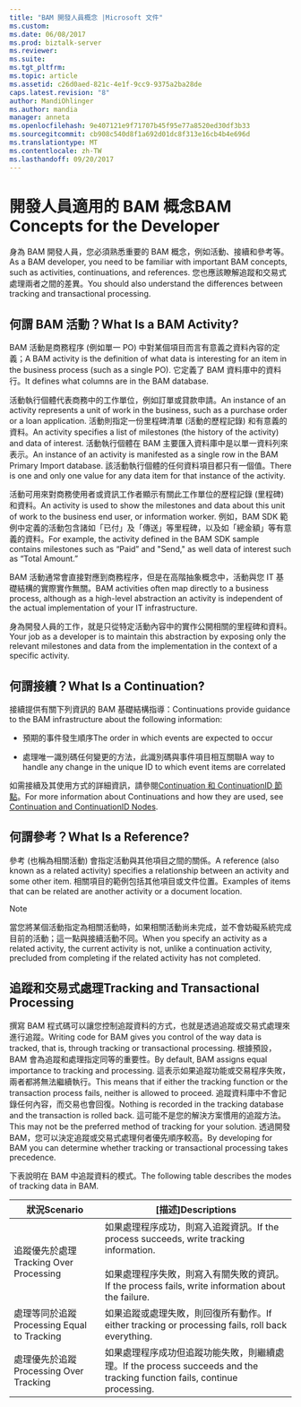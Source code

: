 ```yaml
---
title: "BAM 開發人員概念 |Microsoft 文件"
ms.custom: 
ms.date: 06/08/2017
ms.prod: biztalk-server
ms.reviewer: 
ms.suite: 
ms.tgt_pltfrm: 
ms.topic: article
ms.assetid: c26d0aed-821c-4e1f-9cc9-9375a2ba28de
caps.latest.revision: "8"
author: MandiOhlinger
ms.author: mandia
manager: anneta
ms.openlocfilehash: 9e407121e9f71707b45f95e77a8520ed30df3b33
ms.sourcegitcommit: cb908c540d8f1a692d01dc8f313e16cb4b4e696d
ms.translationtype: MT
ms.contentlocale: zh-TW
ms.lasthandoff: 09/20/2017
---
```

# <a name="bam-concepts-for-the-developer"></a><span data-ttu-id="e7ac6-102">開發人員適用的 BAM 概念</span><span class="sxs-lookup"><span data-stu-id="e7ac6-102">BAM Concepts for the Developer</span></span>
<span data-ttu-id="e7ac6-103">身為 BAM 開發人員，您必須熟悉重要的 BAM 概念，例如活動、接續和參考等。</span><span class="sxs-lookup"><span data-stu-id="e7ac6-103">As a BAM developer, you need to be familiar with important BAM concepts, such as activities, continuations, and references.</span></span> <span data-ttu-id="e7ac6-104">您也應該瞭解追蹤和交易式處理兩者之間的差異。</span><span class="sxs-lookup"><span data-stu-id="e7ac6-104">You should also understand the differences between tracking and transactional processing.</span></span>  
  
## <a name="what-is-a-bam-activity"></a><span data-ttu-id="e7ac6-105">何謂 BAM 活動？</span><span class="sxs-lookup"><span data-stu-id="e7ac6-105">What Is a BAM Activity?</span></span>  
 <span data-ttu-id="e7ac6-106">BAM 活動是商務程序 (例如單一 PO) 中對某個項目而言有意義之資料內容的定義；</span><span class="sxs-lookup"><span data-stu-id="e7ac6-106">A BAM activity is the definition of what data is interesting for an item in the business process (such as a single PO).</span></span> <span data-ttu-id="e7ac6-107">它定義了 BAM 資料庫中的資料行。</span><span class="sxs-lookup"><span data-stu-id="e7ac6-107">It defines what columns are in the BAM database.</span></span>  
  
 <span data-ttu-id="e7ac6-108">活動執行個體代表商務中的工作單位，例如訂單或貸款申請。</span><span class="sxs-lookup"><span data-stu-id="e7ac6-108">An instance of an activity represents a unit of work in the business, such as a purchase order or a loan application.</span></span> <span data-ttu-id="e7ac6-109">活動則指定一份里程碑清單 (活動的歷程記錄) 和有意義的資料。</span><span class="sxs-lookup"><span data-stu-id="e7ac6-109">An activity specifies a list of milestones (the history of the activity) and data of interest.</span></span> <span data-ttu-id="e7ac6-110">活動執行個體在 BAM 主要匯入資料庫中是以單一資料列來表示。</span><span class="sxs-lookup"><span data-stu-id="e7ac6-110">An instance of an activity is manifested as a single row in the BAM Primary Import database.</span></span> <span data-ttu-id="e7ac6-111">該活動執行個體的任何資料項目都只有一個值。</span><span class="sxs-lookup"><span data-stu-id="e7ac6-111">There is one and only one value for any data item for that instance of the activity.</span></span>  
  
 <span data-ttu-id="e7ac6-112">活動可用來對商務使用者或資訊工作者顯示有關此工作單位的歷程記錄 (里程碑) 和資料。</span><span class="sxs-lookup"><span data-stu-id="e7ac6-112">An activity is used to show the milestones and data about this unit of work to the business end user, or information worker.</span></span> <span data-ttu-id="e7ac6-113">例如，BAM SDK 範例中定義的活動包含諸如「已付」及「傳送」等里程碑，以及如「總金額」等有意義的資料。</span><span class="sxs-lookup"><span data-stu-id="e7ac6-113">For example, the activity defined in the BAM SDK sample contains milestones such as “Paid” and "Send," as well data of interest such as “Total Amount.”</span></span>  
  
 <span data-ttu-id="e7ac6-114">BAM 活動通常會直接對應到商務程序，但是在高階抽象概念中，活動與您 IT 基礎結構的實際實作無關。</span><span class="sxs-lookup"><span data-stu-id="e7ac6-114">BAM activities often map directly to a business process, although as a high-level abstraction an activity is independent of the actual implementation of your IT infrastructure.</span></span>  
  
 <span data-ttu-id="e7ac6-115">身為開發人員的工作，就是只從特定活動內容中的實作公開相關的里程碑和資料。</span><span class="sxs-lookup"><span data-stu-id="e7ac6-115">Your job as a developer is to maintain this abstraction by exposing only the relevant milestones and data from the implementation in the context of a specific activity.</span></span>  
  
## <a name="what-is-a-continuation"></a><span data-ttu-id="e7ac6-116">何謂接續？</span><span class="sxs-lookup"><span data-stu-id="e7ac6-116">What Is a Continuation?</span></span>  
 <span data-ttu-id="e7ac6-117">接續提供有關下列資訊的 BAM 基礎結構指導：</span><span class="sxs-lookup"><span data-stu-id="e7ac6-117">Continuations provide guidance to the BAM infrastructure about the following information:</span></span>  
  
-   <span data-ttu-id="e7ac6-118">預期的事件發生順序</span><span class="sxs-lookup"><span data-stu-id="e7ac6-118">The order in which events are expected to occur</span></span>  
  
-   <span data-ttu-id="e7ac6-119">處理唯一識別碼任何變更的方法，此識別碼與事件項目相互關聯</span><span class="sxs-lookup"><span data-stu-id="e7ac6-119">A way to handle any change in the unique ID to which event items are correlated</span></span>  
  
 <span data-ttu-id="e7ac6-120">如需接續及其使用方式的詳細資訊，請參閱[Continuation 和 ContinuationID 節點](../core/continuation-and-continuationid-nodes.md)。</span><span class="sxs-lookup"><span data-stu-id="e7ac6-120">For more information about Continuations and how they are used, see [Continuation and ContinuationID Nodes](../core/continuation-and-continuationid-nodes.md).</span></span>  
  
## <a name="what-is-a-reference"></a><span data-ttu-id="e7ac6-121">何謂參考？</span><span class="sxs-lookup"><span data-stu-id="e7ac6-121">What Is a Reference?</span></span>  
 <span data-ttu-id="e7ac6-122">參考 (也稱為相關活動) 會指定活動與其他項目之間的關係。</span><span class="sxs-lookup"><span data-stu-id="e7ac6-122">A reference (also known as a related activity) specifies a relationship between an activity and some other item.</span></span> <span data-ttu-id="e7ac6-123">相關項目的範例包括其他項目或文件位置。</span><span class="sxs-lookup"><span data-stu-id="e7ac6-123">Examples of items that can be related are another activity or a document location.</span></span>  
  
> [!NOTE]
>  <span data-ttu-id="e7ac6-124">當您將某個活動指定為相關活動時，如果相關活動尚未完成，並不會妨礙系統完成目前的活動；這一點與接續活動不同。</span><span class="sxs-lookup"><span data-stu-id="e7ac6-124">When you specify an activity as a related activity, the current activity is not, unlike a continuation activity, precluded from completing if the related activity has not completed.</span></span>  
  
## <a name="tracking-and-transactional-processing"></a><span data-ttu-id="e7ac6-125">追蹤和交易式處理</span><span class="sxs-lookup"><span data-stu-id="e7ac6-125">Tracking and Transactional Processing</span></span>  
 <span data-ttu-id="e7ac6-126">撰寫 BAM 程式碼可以讓您控制追蹤資料的方式，也就是透過追蹤或交易式處理來進行追蹤。</span><span class="sxs-lookup"><span data-stu-id="e7ac6-126">Writing code for BAM gives you control of the way data is tracked, that is, through tracking or transactional processing.</span></span> <span data-ttu-id="e7ac6-127">根據預設，BAM 會為追蹤和處理指定同等的重要性。</span><span class="sxs-lookup"><span data-stu-id="e7ac6-127">By default, BAM assigns equal importance to tracking and processing.</span></span> <span data-ttu-id="e7ac6-128">這表示如果追蹤功能或交易程序失敗，兩者都將無法繼續執行。</span><span class="sxs-lookup"><span data-stu-id="e7ac6-128">This means that if either the tracking function or the transaction process fails, neither is allowed to proceed.</span></span> <span data-ttu-id="e7ac6-129">追蹤資料庫中不會記錄任何內容，而交易也會回復。</span><span class="sxs-lookup"><span data-stu-id="e7ac6-129">Nothing is recorded in the tracking database and the transaction is rolled back.</span></span> <span data-ttu-id="e7ac6-130">這可能不是您的解決方案慣用的追蹤方法。</span><span class="sxs-lookup"><span data-stu-id="e7ac6-130">This may not be the preferred method of tracking for your solution.</span></span> <span data-ttu-id="e7ac6-131">透過開發 BAM，您可以決定追蹤或交易式處理何者優先順序較高。</span><span class="sxs-lookup"><span data-stu-id="e7ac6-131">By developing for BAM you can determine whether tracking or transactional processing takes precedence.</span></span>  
  
 <span data-ttu-id="e7ac6-132">下表說明在 BAM 中追蹤資料的模式。</span><span class="sxs-lookup"><span data-stu-id="e7ac6-132">The following table describes the modes of tracking data in BAM.</span></span>  
  
|<span data-ttu-id="e7ac6-133">狀況</span><span class="sxs-lookup"><span data-stu-id="e7ac6-133">Scenario</span></span>|<span data-ttu-id="e7ac6-134">[描述]</span><span class="sxs-lookup"><span data-stu-id="e7ac6-134">Descriptions</span></span>|  
|--------------|------------------|  
|<span data-ttu-id="e7ac6-135">追蹤優先於處理</span><span class="sxs-lookup"><span data-stu-id="e7ac6-135">Tracking Over Processing</span></span>|<span data-ttu-id="e7ac6-136">如果處理程序成功，則寫入追蹤資訊。</span><span class="sxs-lookup"><span data-stu-id="e7ac6-136">If the process succeeds, write tracking information.</span></span><br /><br /> <span data-ttu-id="e7ac6-137">如果處理程序失敗，則寫入有關失敗的資訊。</span><span class="sxs-lookup"><span data-stu-id="e7ac6-137">If the process fails, write information about the failure.</span></span>|  
|<span data-ttu-id="e7ac6-138">處理等同於追蹤</span><span class="sxs-lookup"><span data-stu-id="e7ac6-138">Processing Equal to Tracking</span></span>|<span data-ttu-id="e7ac6-139">如果追蹤或處理失敗，則回復所有動作。</span><span class="sxs-lookup"><span data-stu-id="e7ac6-139">If either tracking or processing fails, roll back everything.</span></span>|  
|<span data-ttu-id="e7ac6-140">處理優先於追蹤</span><span class="sxs-lookup"><span data-stu-id="e7ac6-140">Processing Over Tracking</span></span>|<span data-ttu-id="e7ac6-141">如果處理程序成功但追蹤功能失敗，則繼續處理。</span><span class="sxs-lookup"><span data-stu-id="e7ac6-141">If the process succeeds and the tracking function fails, continue processing.</span></span>|